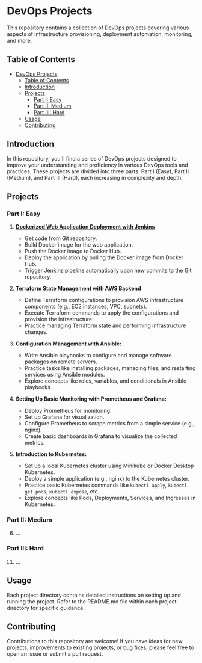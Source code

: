 # DevOps Projects

This repository contains a collection of DevOps projects covering various aspects of infrastructure provisioning, deployment automation, monitoring, and more.

## Table of Contents

- [DevOps Projects](#devops-projects)
  - [Table of Contents](#table-of-contents)
  - [Introduction](#introduction)
  - [Projects](#projects)
    - [Part I: Easy](#part-i-easy)
    - [Part II: Medium](#part-ii-medium)
    - [Part III: Hard](#part-iii-hard)
  - [Usage](#usage)
  - [Contributing](#contributing)

## Introduction

In this repository, you'll find a series of DevOps projects designed to improve your understanding and proficiency in various DevOps tools and practices. These projects are divided into three parts: Part I (Easy), Part II (Medium), and Part III (Hard), each increasing in complexity and depth.

## Projects

### Part I: Easy

1.  [**Dockerized Web Application Deployment with Jenkins**](./Part_I/01-Dockerized-App-Deployment-Jenkins/README.md)

    - Get code from Git repository.
    - Build Docker image for the web application.
    - Push the Docker image to Docker Hub.
    - Deploy the application by pulling the Docker image from Docker Hub.
    - Trigger Jenkins pipeline automatically upon new commits to the Git repository.

2.  [**Terraform State Management with AWS Backend**](./Part_I/02-Terraform-State-Management-AWS-Backend/README.md)

    - Define Terraform configurations to provision AWS infrastructure components (e.g., EC2 instances, VPC, subnets).
    - Execute Terraform commands to apply the configurations and provision the infrastructure.
    - Practice managing Terraform state and performing infrastructure changes.

3.  **Configuration Management with Ansible:**

    - Write Ansible playbooks to configure and manage software packages on remote servers.
    - Practice tasks like installing packages, managing files, and restarting services using Ansible modules.
    - Explore concepts like roles, variables, and conditionals in Ansible playbooks.

4.  **Setting Up Basic Monitoring with Prometheus and Grafana:**

    - Deploy Prometheus for monitoring.
    - Set up Grafana for visualization.
    - Configure Prometheus to scrape metrics from a simple service (e.g., nginx).
    - Create basic dashboards in Grafana to visualize the collected metrics.

5.  **Introduction to Kubernetes:**

    - Set up a local Kubernetes cluster using Minikube or Docker Desktop Kubernetes.
    - Deploy a simple application (e.g., nginx) to the Kubernetes cluster.
    - Practice basic Kubernetes commands like `kubectl apply`, `kubectl get pods`, `kubectl expose`, etc.
    - Explore concepts like Pods, Deployments, Services, and Ingresses in Kubernetes.

### Part II: Medium

6.  ...

### Part III: Hard

11. ...

## Usage

Each project directory contains detailed instructions on setting up and running the project. Refer to the README.md file within each project directory for specific guidance.

## Contributing

Contributions to this repository are welcome! If you have ideas for new projects, improvements to existing projects, or bug fixes, please feel free to open an issue or submit a pull request.
